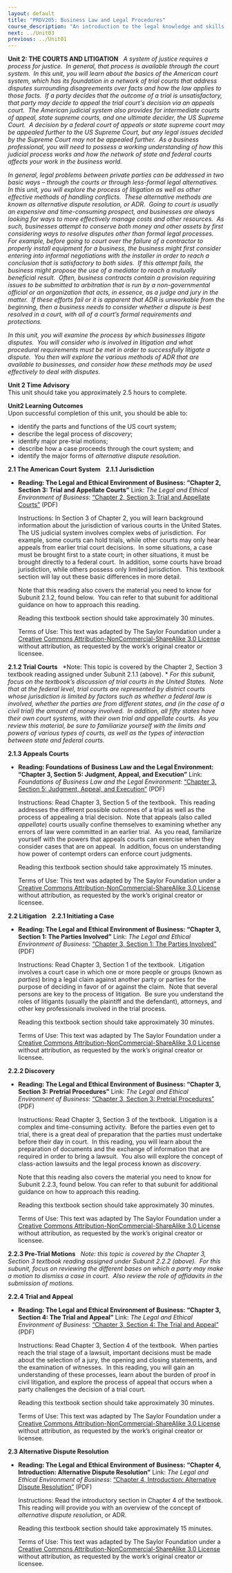 ```yaml
---
layout: default
title: "PRDV205: Business Law and Legal Procedures"
course_description: "An introduction to the legal knowledge and skills that business administrators and paralegals must possess."
next: ../Unit03
previous: ../Unit01
---
```

**Unit 2: THE COURTS AND LITIGATION** <span id="2"></span> 
*A system of justice requires a process for justice.  In general, that
process is available through the court system.  In this unit, you will
learn about the basics of the American court system, which has its
foundation in a network of trial courts that address disputes
surrounding disagreements over facts and how the law applies to those
facts.  If a party decides that the outcome of a trial is
unsatisfactory, that party may decide to appeal the trial court's
decision via an appeals court.  The American judicial system also
provides for intermediate courts of appeal, state supreme courts, and
one ultimate decider, the US Supreme Court.  A decision by a federal
court of appeals or state supreme court may be appealed further to the
US Supreme Court, but any legal issues decided by the Supreme Court may
not be appealed further.  As a business professional, you will need to
possess a working understanding of how this judicial process works and
how the network of state and federal courts affects your work in the
business world.*  
  
 *In general, legal problems between private parties can be addressed in
two basic ways –* *through the courts or through less-formal legal
alternatives.  In this unit, you will explore the process of litigation
as well as other effective methods of handling conflicts.  These
alternative methods are known as alternative dispute resolution, or
ADR.  Going to court is usually an expensive and time-consuming
prospect, and businesses are always looking for ways to more effectively
manage costs and other resources.  As such, businesses attempt to
conserve both money and other assets by first considering ways to
resolve disputes other than formal legal processes.  For example, before
going to court over the failure of a contractor to properly install
equipment for a business, the business might first consider entering
into informal negotiations with the installer in order to reach a
conclusion that is satisfactory to both sides.  If this attempt fails,
the business might propose the use of a mediator to reach a mutually
beneficial result.  Often, business contracts contain a provision
requiring issues to be submitted to arbitration that is run by a
non-governmental official or an organization that acts, in essence, as a
judge and jury in the matter.  If these efforts fail or it is apparent
that ADR is unworkable from the beginning, then a business needs to
consider whether a dispute is best resolved in a court, with all of a
court’s formal requirements and protections.*  
  
 *In this unit, you will examine the process by which businesses
litigate disputes.  You will consider who is involved in litigation and
what procedural requirements must be met in order to successfully
litigate a dispute.  You then will explore the various methods of ADR
that are available to businesses, and consider how these methods may be
used effectively to deal with disputes.*

**Unit 2 Time Advisory**  
This unit should take you approximately 2.5 hours to complete.

**Unit2 Learning Outcomes**  
Upon successful completion of this unit, you should be able to:
-   identify the parts and functions of the US court system;
-   describe the legal process of *discovery*;
-   identify major pre-trial motions;
-   describe how a case proceeds through the court system; and
-   identify the major forms of *alternative dispute resolution*.

**2.1 The American Court System** <span id="2.1"></span> 
**2.1.1 Jurisdiction** <span id="2.1.1"></span> 
-   **Reading: The Legal and Ethical Environment of Business: “Chapter
    2, Section 3: Trial and Appellate Courts”**
    Link: *The Legal and Ethical Environment of Business*: [“Chapter 2,
    Section 3: Trial and Appellate
    Courts”](http://www.saylor.org/site/wp-content/uploads/2013/06/Legal-Ethical-Environment-Ch2.pdf)
    (PDF)  
      
     Instructions: In Section 3 of Chapter 2, you will learn background
    information about the jurisdiction of various courts in the United
    States.  The US judicial system involves complex webs of
    jurisdiction.  For example, some courts can hold trials, while other
    courts may only hear appeals from earlier trial court decisions.  In
    some situations, a case must be brought first to a state court; in
    other situations, it must be brought directly to a federal court. 
    In addition, some courts have broad jurisdiction, while others
    possess only limited jurisdiction.  This textbook section will lay
    out these basic differences in more detail.  
      
     Note that this reading also covers the material you need to know
    for Subunit 2.1.2, found below.  You can refer to that subunit for
    additional guidance on how to approach this reading.  
      
     Reading this textbook section should take approximately 30
    minutes.  
      
     Terms of Use: This text was adapted by The Saylor Foundation under
    a [Creative Commons Attribution-NonCommercial-ShareAlike 3.0
    License](http://creativecommons.org/licenses/by-nc-sa/3.0/) without
    attribution, as requested by the work’s original creator or
    licensee.

**2.1.2 Trial Courts** <span id="2.1.2"></span> 
*Note: This topic is covered by the Chapter 2, Section 3 textbook
reading assigned under Subunit 2.1.1 (above). * *For this subunit, focus
on the textbook’s discussion of trial courts in the United States.  Note
that at the federal level, trial courts are represented by district
courts whose jurisdiction is limited by factors such as whether a
federal law is involved, whether the parties are from different states,
and (in the case of a civil trial) the amount of money involved.  In
addition, all fifty states have their own court systems, with their own
trial and appellate courts.  As you review this material, be sure to
familiarize yourself with the limits and powers of various types of
courts, as well as the types of interaction between state and federal
courts.*

**2.1.3 Appeals Courts** <span id="2.1.3"></span> 
-   **Reading: Foundations of Business Law and the Legal Environment:
    “Chapter 3, Section 5: Judgment, Appeal, and Execution”**
    Link: *Foundations of* *Business Law and the Legal Environment*:
    [“Chapter 3, Section 5: Judgment, Appeal, and
    Execution”](http://www.saylor.org/site/wp-content/uploads/2013/06/Foundations-of-Business-Law-Ch3.pdf)
    (PDF)  
      
     Instructions: Read Chapter 3, Section 5 of the textbook.  This
    reading addresses the different possible outcomes of a trial as well
    as the process of appealing a trial decision.  Note that appeals
    (also called *appellate*) courts usually confine themselves to
    examining whether any errors of law were committed in an earlier
    trial.  As you read, familiarize yourself with the powers that
    appeals courts can exercise when they consider cases that are on
    appeal.  In addition, focus on understanding how power of contempt
    orders can enforce court judgments.  
      
     Reading this textbook section should take approximately 15
    minutes.  
      
     Terms of Use: This text was adapted by The Saylor Foundation under
    a [Creative Commons Attribution-NonCommercial-ShareAlike 3.0
    License](http://creativecommons.org/licenses/by-nc-sa/3.0/) without
    attribution, as requested by the work’s original creator or
    licensee.

**2.2 Litigation** <span id="2.2"></span> 
**2.2.1 Initiating a Case** <span id="2.2.1"></span> 
-   **Reading: The Legal and Ethical Environment of Business: “Chapter
    3, Section 1: The Parties Involved”**
    Link: *The Legal and Ethical Environment of Business*: [“Chapter 3,
    Section 1: The Parties
    Involved”](http://www.saylor.org/site/wp-content/uploads/2013/06/Legal-Ethical-Environment-Ch3.pdf)
    (PDF)  
      
     Instructions: Read Chapter 3, Section 1 of the textbook. 
    Litigation involves a court case in which one or more people or
    groups (known as *parties*) bring a legal claim against another
    party or parties for the purpose of deciding in favor of or against
    the claim.  Note that several persons are key to the process of
    litigation.  Be sure you understand the roles of litigants (usually
    the plaintiff and the defendant), attorneys, and other key
    professionals involved in the trial process.  
      
     Reading this textbook section should take approximately 30
    minutes.  
      
     Terms of Use: This text was adapted by The Saylor Foundation under
    a [Creative Commons Attribution-NonCommercial-ShareAlike 3.0
    License](http://creativecommons.org/licenses/by-nc-sa/3.0/) without
    attribution, as requested by the work’s original creator or
    licensee.

**2.2.2 Discovery** <span id="2.2.2"></span> 
-   **Reading: The Legal and Ethical Environment of Business: “Chapter
    3, Section 3: Pretrial Procedures”**
    Link: *The Legal and Ethical Environment of Business*: [“Chapter 3,
    Section 3: Pretrial
    Procedures”](http://www.saylor.org/site/wp-content/uploads/2013/06/Legal-Ethical-Environment-Ch3.pdf)
    (PDF)  
      
     Instructions: Read Chapter 3, Section 3 of the textbook. 
    Litigation is a complex and time-consuming activity.  Before the
    parties even get to trial, there is a great deal of preparation that
    the parties must undertake before their day in court.  In this
    reading, you will learn about the preparation of documents and the
    exchange of information that are required in order to bring a
    lawsuit.  You also will explore the concept of class-action lawsuits
    and the legal process known as *discovery*.  
      
     Note that this reading also covers the material you need to know
    for Subunit 2.2.3, found below. You can refer to that subunit for
    additional guidance on how to approach this reading.  
      
     Reading this textbook section should take approximately 30
    minutes.  
      
     Terms of Use: This text was adapted by The Saylor Foundation under
    a [Creative Commons Attribution-NonCommercial-ShareAlike 3.0
    License](http://creativecommons.org/licenses/by-nc-sa/3.0/) without
    attribution, as requested by the work’s original creator or
    licensee.

**2.2.3 Pre-Trial Motions** <span id="2.2.3"></span> 
*Note: this topic is covered by the Chapter 3, Section 3 textbook
reading assigned under Subunit 2.2.2 (above).  For this subunit, focus
on reviewing the different bases on which a party may make a motion to
dismiss a case in court.  Also review the role of affidavits in the
submission of motions.*

**2.2.4 Trial and Appeal** <span id="2.2.4"></span> 
-   **Reading: The Legal and Ethical Environment of Business: “Chapter
    3, Section 4: The Trial and Appeal”**
    Link: *The Legal and Ethical Environment of Business*: [“Chapter 3,
    Section 4: The Trial and
    Appeal”](http://www.saylor.org/site/wp-content/uploads/2013/06/Legal-Ethical-Environment-Ch3.pdf)
    (PDF)  
      
     Instructions: Read Chapter 3, Section 4 of the textbook.  When
    parties reach the trial stage of a lawsuit, important decisions must
    be made about the selection of a jury, the opening and closing
    statements, and the examination of witnesses.  In this reading, you
    will gain an understanding of these processes, learn about the
    burden of proof in civil litigation, and explore the process of
    appeal that occurs when a party challenges the decision of a trial
    court.  
      
     Reading this textbook section should take approximately 30
    minutes.  
      
     Terms of Use: This text was adapted by The Saylor Foundation under
    a [Creative Commons Attribution-NonCommercial-ShareAlike 3.0
    License](http://creativecommons.org/licenses/by-nc-sa/3.0/) without
    attribution, as requested by the work’s original creator or
    licensee.

**2.3 Alternative Dispute Resolution** <span id="2.3"></span> 
-   **Reading: The Legal and Ethical Environment of Business: “Chapter
    4, Introduction: Alternative Dispute Resolution”**
    Link: *The Legal and Ethical Environment of Business*: [“Chapter 4,
    Introduction: Alternative Dispute
    Resolution”](http://www.saylor.org/site/wp-content/uploads/2013/06/Legal-Ethical-Environment-Ch4.pdf)
    (PDF)  
      
     Instructions: Read the introductory section in Chapter 4 of the
    textbook.  This reading will provide you with an overview of the
    concept of *alternative dispute resolution*, or ADR.  
      
     Reading this textbook section should take approximately 15
    minutes.  
      
     Terms of Use: This text was adapted by The Saylor Foundation under
    a [Creative Commons Attribution-NonCommercial-ShareAlike 3.0
    License](http://creativecommons.org/licenses/by-nc-sa/3.0/) without
    attribution, as requested by the work’s original creator or
    licensee.


